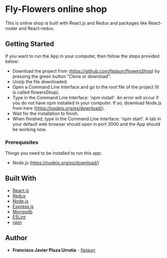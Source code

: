 # Fly-Flowers online shop

This is online shop is built with React.js and Redux and packages like React-router and React-redux.

## Getting Started

If you want to run the App in your computer, then follow the steps provided below:

- Download the project from (https://github.com/fjplaurr/flowersShop) by pressing the green button "Clone or download".
- Unzip the file downloaded.
- Open a Command Line Interface and go to the root file of the project (It is called flowersShop).
- Type in the Command Line Interface: 'npm install'. An error will occur if you do not have npm installed in your computer. If so, download Node.js from here (https://nodejs.org/es/download/).
- Wait for the installation to finish.
- When finished, type in the Command Line Interface: 'npm start'.
  A tab in your default web browser should open in port 3000 and the App should be working now.

### Prerequisites

Things you need to be installed to run this app:

- Node.js (https://nodejs.org/es/download/)

## Built With

- [React.js](https://es.reactjs.org)
- [Redux](https://redux.js.org)
- [Node.js](https://nodejs.org)
- [Express.js](https://expressjs.com)
- [Mongodb](https://www.mongodb.com)
- [ESLint](https://eslint.org)
- [npm](https://www.npmjs.com)

## Author

- **Francisco Javier Plaza Urrutia** - [fjplaurr](https://github.com/fjplaurr)
